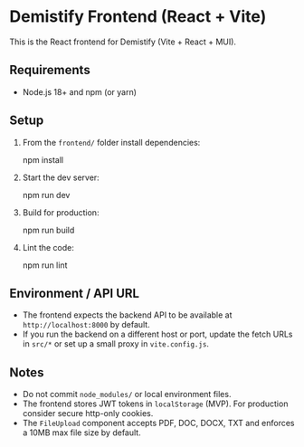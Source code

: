 # Demistify Frontend (React + Vite)

This is the React frontend for Demistify (Vite + React + MUI).

## Requirements

- Node.js 18+ and npm (or yarn)

## Setup

1. From the `frontend/` folder install dependencies:

   npm install

2. Start the dev server:

   npm run dev

3. Build for production:

   npm run build

4. Lint the code:

   npm run lint

## Environment / API URL

- The frontend expects the backend API to be available at `http://localhost:8000` by default.
- If you run the backend on a different host or port, update the fetch URLs in `src/*` or set up a small proxy in `vite.config.js`.

## Notes

- Do not commit `node_modules/` or local environment files.
- The frontend stores JWT tokens in `localStorage` (MVP). For production consider secure http-only cookies.
- The `FileUpload` component accepts PDF, DOC, DOCX, TXT and enforces a 10MB max file size by default.
